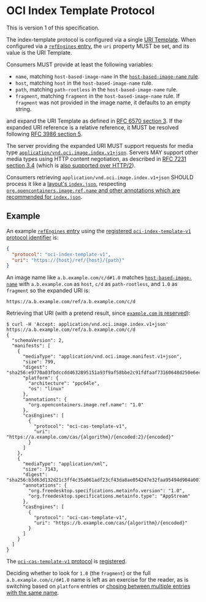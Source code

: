 # OCI Index Template Protocol

This is version 1 of this specification.

The index-template protocol is configured via a single [URI Template][rfc6570].
When configured via a [`refEngines` entry](xdg-ref-engines-discovery.md#ref-engines-objects), the `uri` property MUST be set, and its value is the URI Template.

Consumers MUST provide at least the following variables:

* `name`, matching `host-based-image-name` in the [`host-based-image-name` rule](host-based-image-names.md).
* `host`, matching `host` in the `host-based-image-name` rule.
* `path`, matching `path-rootless` in the `host-based-image-name` rule.
* `fragment`, matching `fragment` in the `host-based-image-name` rule.
    If `fragment` was not provided in the image name, it defaults to an empty string.

and expand the URI Template as defined in [RFC 6570 section 3][rfc6570-s3].
If the expanded URI reference is a relative reference, it MUST be resolved following [RFC 3986 section 5][rfc3986-s5].

The server providing the expanded URI MUST support requests for media type [`application/vnd.oci.image.index.v1+json`][index].
Servers MAY support other media types using HTTP content negotiation, as described in [RFC 7231 section 3.4][rfc7231-s3.4] (which is [also supported over HTTP/2][rfc7540-s8]).

Consumers retrieving `application/vnd.oci.image.index.v1+json` SHOULD process it like a [layout's `index.json`][index.json], respecting [`org.opencontainers.image.ref.name` and other annotations which are recommended for `index.json`][annotations].

## Example

An example [`refEngines` entry](xdg-ref-engines-discovery.md#ref-engines-objects) using the [registered `oci-index-template-v1` protocol identifier](ref-engine-protocols.md) is:

```json
{
  "protocol": "oci-index-template-v1",
  "uri": "https://{host}/ref/{host}/{path}"
}
```

An image name like `a.b.example.com/c/d#1.0` matches [`host-based-image-name`](host-based-image-names.md) with `a.b.example.com` as `host`, `c/d` as `path-rootless`, and `1.0` as `fragment` so the expanded URI is:

    https://a.b.example.com/ref/a.b.example.com/c/d

Retrieving that URI (with a pretend result, since [`example.com` is reserved][rfc2606-s3]):

```
$ curl -H 'Accept: application/vnd.oci.image.index.v1+json' https://a.b.example.com/ref/a.b.example.com/c/d
{
  "schemaVersion": 2,
  "manifests": [
    {
      "mediaType": "application/vnd.oci.image.manifest.v1+json",
      "size": 799,
      "digest": "sha256:e9770a03fbdccdd4632895151a93f9af58bbe2c91fdfaaf73160648d250e6ec3",
      "platform": {
        "architecture": "ppc64le",
        "os": "linux"
      },
      "annotations": {
        "org.opencontainers.image.ref.name": "1.0"
      },
      "casEngines": [
        {
          "protocol": "oci-cas-template-v1",
          "uri": "https://a.example.com/cas/{algorithm}/{encoded:2}/{encoded}"
        }
      ]
    },
    {
      "mediaType": "application/xml",
      "size": 7143,
      "digest": "sha256:b3d63d132d21c3ff4c35a061adf23cf43da8ae054247e32faa95494d904a007e",
      "annotations": {
        "org.freedesktop.specifications.metainfo.version": "1.0",
        "org.freedesktop.specifications.metainfo.type": "AppStream"
      },
      "casEngines": [
        {
          "protocol": "oci-cas-template-v1",
          "uri": "https://b.example.com/cas/{algorithm}/{encoded}"
        }
      ]
    }
  ]
}
```

The [`oci-cas-template-v1` protocol](cas-template.md) is [registered](cas-engine-protocols.md).

Deciding whether to look for `1.0` (the `fragment`) or the full `a.b.example.com/c/d#1.0` name is left as an exercise for the reader, as is switching based on `platform` entries or [chosing between multiple entries with the same name][duplicate-name-resolution].

[annotations]: https://github.com/opencontainers/image-spec/blob/v1.0.0/annotations.md#pre-defined-annotation-keys
[duplicate-name-resolution]: https://github.com/opencontainers/image-spec/issues/588#event-1080723646
[index]: https://github.com/opencontainers/image-spec/blob/v1.0.0/image-index.md
[index.json]: https://github.com/opencontainers/image-spec/blob/v1.0.0/image-layout.md#indexjson-file
[rfc2606-s3]: https://tools.ietf.org/html/rfc2606#section-3
[rfc3986-s5]: https://tools.ietf.org/html/rfc3986#section-5
[rfc6570]: https://tools.ietf.org/html/rfc6570
[rfc6570-s3]: https://tools.ietf.org/html/rfc6570#section-3
[rfc7231-s3.4]: https://tools.ietf.org/html/rfc7231#section-3.4
[rfc7540-s8]: https://tools.ietf.org/html/rfc7540#section-8
